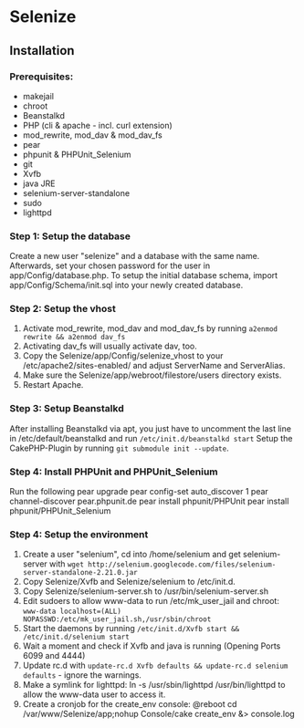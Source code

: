 # Selenize

## Installation

### Prerequisites:

*   makejail
*   chroot
*   Beanstalkd
*   PHP (cli & apache - incl. curl extension)
*   mod_rewrite, mod_dav & mod_dav_fs
*   pear
*   phpunit & PHPUnit_Selenium
*   git
*   Xvfb
*   java JRE
*   selenium-server-standalone
*   sudo
*   lighttpd

### Step 1: Setup the database

Create a new user "selenize" and a database with the same name.
Afterwards, set your chosen password for the user in app/Config/database.php.
To setup the initial database schema, import app/Config/Schema/init.sql into your newly created database.

### Step 2: Setup the vhost

1.  Activate mod_rewrite, mod_dav and mod_dav_fs by running `a2enmod rewrite && a2enmod dav_fs`
2.  Activating dav_fs will usually activate dav, too.
3.  Copy the Selenize/app/Config/selenize_vhost to your /etc/apache2/sites-enabled/ and adjust ServerName and ServerAlias.
4.  Make sure the Selenize/app/webroot/filestore/users directory exists.
5.  Restart Apache.

### Step 3: Setup Beanstalkd

After installing Beanstalkd via apt, you just have to uncomment the last line in /etc/default/beanstalkd and run `/etc/init.d/beanstalkd start`
Setup the CakePHP-Plugin by running `git submodule init --update`.

### Step 4: Install PHPUnit and PHPUnit_Selenium
Run the following
    pear upgrade
    pear config-set auto_discover 1
    pear channel-discover pear.phpunit.de
    pear install phpunit/PHPUnit
    pear install phpunit/PHPUnit_Selenium

### Step 4: Setup the environment

1.  Create a user "selenium", cd into /home/selenium and get selenium-server with `wget http://selenium.googlecode.com/files/selenium-server-standalone-2.21.0.jar`
2.  Copy Selenize/Xvfb and Selenize/selenium to /etc/init.d.
3.  Copy Selenize/selenium-server.sh to /usr/bin/selenium-server.sh
4.  Edit sudoers to allow www-data to run /etc/mk_user_jail and chroot: `www-data localhost=(ALL) NOPASSWD:/etc/mk_user_jail.sh,/usr/sbin/chroot`
5.  Start the daemons by running `/etc/init.d/Xvfb start && /etc/init.d/selenium start`
6.  Wait a moment and check if Xvfb and java is running (Opening Ports 6099 and 4444)
7.  Update rc.d with `update-rc.d Xvfb defaults && update-rc.d selenium defaults` - ignore the warnings.
8.  Make a symlink for lighttpd: ln -s /usr/sbin/lighttpd /usr/bin/lighttpd to allow the www-data user to access it.
9.  Create a cronjob for the create_env console: @reboot cd /var/www/Selenize/app;nohup Console/cake create_env &> console.log
